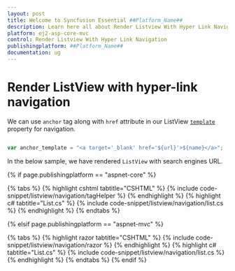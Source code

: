 ```yaml
---
layout: post
title: Welcome to Syncfusion Essential ##Platform_Name##
description: Learn here all about Render Listview With Hyper Link Navigation of Syncfusion Essential ##Platform_Name## widgets based on HTML5 and jQuery.
platform: ej2-asp-core-mvc
control: Render Listview With Hyper Link Navigation
publishingplatform: ##Platform_Name##
documentation: ug
---
```


# Render ListView with hyper-link navigation

We can use `anchor` tag along with `href` attribute in our ListView [`template`](https://ej2.syncfusion.com/documentation/api/list-view/#template) property for navigation.

```typescript

var anchor_template = "<a target='_blank' href='${url}'>${name}</a>";

```

In the below sample, we have rendered `ListView` with search engines URL.

{% if page.publishingplatform == "aspnet-core" %}

{% tabs %}
{% highlight cshtml tabtitle="CSHTML" %}
{% include code-snippet/listview/navigation/tagHelper %}
{% endhighlight %}
{% highlight c# tabtitle="List.cs" %}
{% include code-snippet/listview/navigation/list.cs %}
{% endhighlight %}
{% endtabs %}

{% elsif page.publishingplatform == "aspnet-mvc" %}

{% tabs %}
{% highlight razor tabtitle="CSHTML" %}
{% include code-snippet/listview/navigation/razor %}
{% endhighlight %}
{% highlight c# tabtitle="List.cs" %}
{% include code-snippet/listview/navigation/list.cs %}
{% endhighlight %}
{% endtabs %}
{% endif %}

